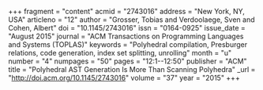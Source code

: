 +++
fragment = "content"
acmid = "2743016"
address = "New York, NY, USA"
articleno = "12"
author = "Grosser, Tobias and Verdoolaege, Sven and Cohen, Albert"
doi = "10.1145/2743016"
issn = "0164-0925"
issue_date = "August 2015"
journal = "ACM Transactions on Programming Languages and Systems (TOPLAS)"
keywords = "Polyhedral compilation, Presburger relations, code generation, index set splitting, unrolling"
month = "u"
number = "4"
numpages = "50"
pages = "12:1--12:50"
publisher = "ACM"
title = "Polyhedral AST Generation Is More Than Scanning Polyhedra"
_url = "http://doi.acm.org/10.1145/2743016"
volume = "37"
year = "2015"
+++
